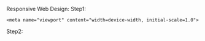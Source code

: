 Responsive Web Design:
Step1:
```
<meta name="viewport" content="width=device-width, initial-scale=1.0">
```
Step2:
<!--[if lt IE 9]>
<script src="http://css3-mediaqueries-js.googlecode.com/svn/trunk/css3-mediaqueries.js"></script>
<![endif]-->
